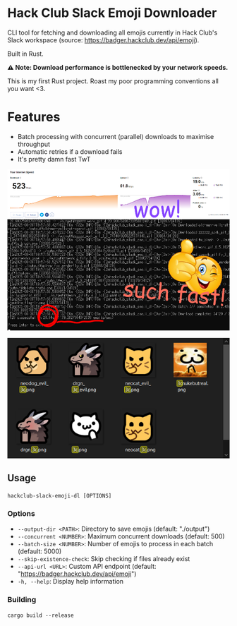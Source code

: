 # Hack Club Slack Emoji Downloader

CLI tool for fetching and downloading all emojis currently in Hack Club's Slack workspace (source: https://badger.hackclub.dev/api/emoji).

Built in Rust.

**⚠️ Note: Download performance is bottlenecked by your network speeds.**

This is my first Rust project. Roast my poor programming conventions all you want <3.

# Features

- Batch processing with concurrent (parallel) downloads to maximise throughput
- Automatic retries if a download fails
- It's pretty damn fast TwT

![](./results.png)

![](./output_results.png)

## Usage

`hackclub-slack-emoji-dl [OPTIONS]`

### Options

- `--output-dir <PATH>`: Directory to save emojis (default: "./output")
- `--concurrent <NUMBER>`: Maximum concurrent downloads (default: 500)
- `--batch-size <NUMBER>`: Number of emojis to process in each batch (default: 5000)
- `--skip-existence-check`: Skip checking if files already exist
- `--api-url <URL>`: Custom API endpoint (default: "https://badger.hackclub.dev/api/emoji")
- `-h, --help`: Display help information

### Building

`cargo build --release`